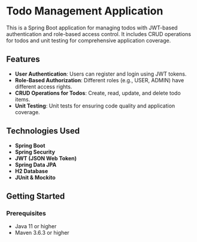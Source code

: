 # Todo Management Application

This is a Spring Boot application for managing todos with JWT-based authentication and role-based access control. It includes CRUD operations for todos and unit testing for comprehensive application coverage.

## Features

- **User Authentication**: Users can register and login using JWT tokens.
- **Role-Based Authorization**: Different roles (e.g., USER, ADMIN) have different access rights.
- **CRUD Operations for Todos**: Create, read, update, and delete todo items.
- **Unit Testing**: Unit tests for ensuring code quality and application coverage.

## Technologies Used

- **Spring Boot**
- **Spring Security**
- **JWT (JSON Web Token)**
- **Spring Data JPA**
- **H2 Database**
- **JUnit & Mockito**

## Getting Started

### Prerequisites

- Java 11 or higher
- Maven 3.6.3 or higher
